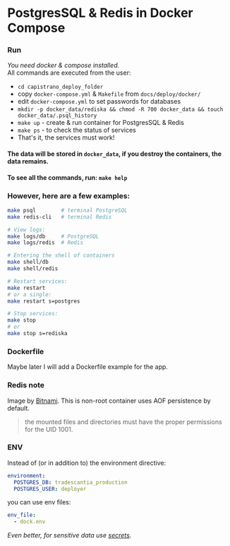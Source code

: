 # PostgresSQL & Redis in Docker Compose

### Run

_You need docker & compose installed._  
All commands are executed from the user:
* `cd capistrano_deploy_folder`
* copy `docker-compose.yml` & `Makefile` from `docs/deploy/docker/`
* edit `docker-compose.yml` to set passwords for databases
* `mkdir -p docker_data/rediska && chmod -R 700 docker_data && touch docker_data/.psql_history`
* `make up` - create & run container for PostgresSQL & Redis
* `make ps` - to check the status of services
* That's it, the services must work!

#### The data will be stored in `docker_data`, if you destroy the containers, the data remains.

#### To see all the commands, run: `make help`

### However, here are a few examples:
```bash
make psql        # terminal PostgreSQL
make redis-cli   # terminal Redis

# View logs:  
make logs/db     # PostgreSQL
make logs/redis  # Redis

# Entering the shell of containers 
make shell/db
make shell/redis

# Restart services:
make restart
# or a single:
make restart s=postgres

# Stop services:
make stop
# or
make stop s=rediska
```

### Dockerfile
Maybe later I will add a Dockerfile example for the app.

### Redis note
Image by [Bitnami](https://hub.docker.com/r/bitnami/redis/). This is non-root container uses AOF persistence by default.
> the mounted files and directories must have the proper permissions for the UID 1001.

### ENV
Instead of (or in addition to) the environment directive:
```yaml
environment:
  POSTGRES_DB: tradescantia_production
  POSTGRES_USER: deployer
```
you can use env files:
```yaml
env_file:
  - dock.env
```
*Even better, for sensitive data use [secrets](https://docs.docker.com/engine/swarm/secrets/).*
